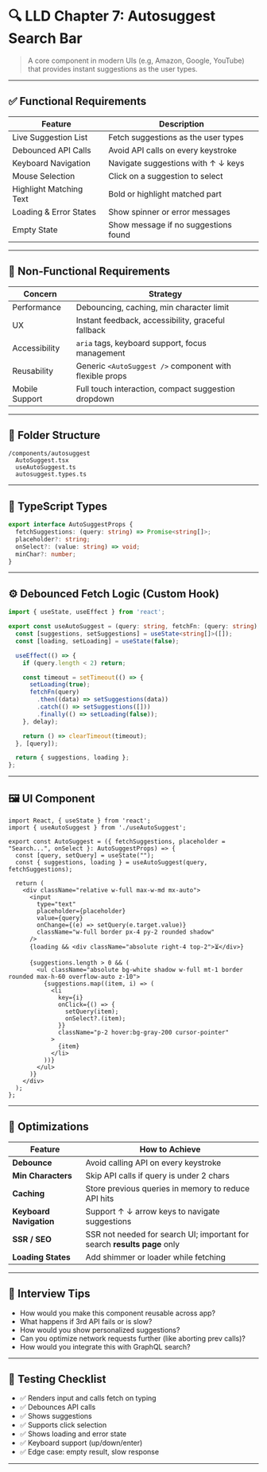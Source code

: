 # 🔍 LLD Chapter 7: **Autosuggest Search Bar**

> A core component in modern UIs (e.g, Amazon, Google, YouTube) that provides instant suggestions as the user types.

---

## ✅ Functional Requirements

| Feature                 | Description                          |
| ----------------------- | ------------------------------------ |
| Live Suggestion List    | Fetch suggestions as the user types  |
| Debounced API Calls     | Avoid API calls on every keystroke   |
| Keyboard Navigation     | Navigate suggestions with ↑ ↓ keys   |
| Mouse Selection         | Click on a suggestion to select      |
| Highlight Matching Text | Bold or highlight matched part       |
| Loading & Error States  | Show spinner or error messages       |
| Empty State             | Show message if no suggestions found |

---

## 🔐 Non-Functional Requirements

| Concern        | Strategy                                                |
| -------------- | ------------------------------------------------------- |
| Performance    | Debouncing, caching, min character limit                |
| UX             | Instant feedback, accessibility, graceful fallback      |
| Accessibility  | `aria` tags, keyboard support, focus management         |
| Reusability    | Generic `<AutoSuggest />` component with flexible props |
| Mobile Support | Full touch interaction, compact suggestion dropdown     |

---

## 🧱 Folder Structure

```
/components/autosuggest
  AutoSuggest.tsx
  useAutoSuggest.ts
  autosuggest.types.ts
```

---

## 🧾 TypeScript Types

```ts
export interface AutoSuggestProps {
  fetchSuggestions: (query: string) => Promise<string[]>;
  placeholder?: string;
  onSelect?: (value: string) => void;
  minChar?: number;
}
```

---

## ⚙️ Debounced Fetch Logic (Custom Hook)

```ts
import { useState, useEffect } from 'react';

export const useAutoSuggest = (query: string, fetchFn: (query: string) => Promise<string[]>, delay = 300) => {
  const [suggestions, setSuggestions] = useState<string[]>([]);
  const [loading, setLoading] = useState(false);

  useEffect(() => {
    if (query.length < 2) return;

    const timeout = setTimeout(() => {
      setLoading(true);
      fetchFn(query)
        .then((data) => setSuggestions(data))
        .catch(() => setSuggestions([]))
        .finally(() => setLoading(false));
    }, delay);

    return () => clearTimeout(timeout);
  }, [query]);

  return { suggestions, loading };
};
```

---

## 🖼 UI Component

```tsx
import React, { useState } from 'react';
import { useAutoSuggest } from './useAutoSuggest';

export const AutoSuggest = ({ fetchSuggestions, placeholder = "Search...", onSelect }: AutoSuggestProps) => {
  const [query, setQuery] = useState("");
  const { suggestions, loading } = useAutoSuggest(query, fetchSuggestions);

  return (
    <div className="relative w-full max-w-md mx-auto">
      <input
        type="text"
        placeholder={placeholder}
        value={query}
        onChange={(e) => setQuery(e.target.value)}
        className="w-full border px-4 py-2 rounded shadow"
      />
      {loading && <div className="absolute right-4 top-2">⏳</div>}

      {suggestions.length > 0 && (
        <ul className="absolute bg-white shadow w-full mt-1 border rounded max-h-60 overflow-auto z-10">
          {suggestions.map((item, i) => (
            <li
              key={i}
              onClick={() => {
                setQuery(item);
                onSelect?.(item);
              }}
              className="p-2 hover:bg-gray-200 cursor-pointer"
            >
              {item}
            </li>
          ))}
        </ul>
      )}
    </div>
  );
};
```

---

## 🚀 Optimizations

| Feature                 | How to Achieve                                                           |
| ----------------------- | ------------------------------------------------------------------------ |
| **Debounce**            | Avoid calling API on every keystroke                                     |
| **Min Characters**      | Skip API calls if query is under 2 chars                                 |
| **Caching**             | Store previous queries in memory to reduce API hits                      |
| **Keyboard Navigation** | Support ↑ ↓ arrow keys to navigate suggestions                           |
| **SSR / SEO**           | SSR not needed for search UI; important for search **results page** only |
| **Loading States**      | Add shimmer or loader while fetching                                     |

---

## 🧠 Interview Tips

* How would you make this component reusable across app?
* What happens if 3rd API fails or is slow?
* How would you show personalized suggestions?
* Can you optimize network requests further (like aborting prev calls)?
* How would you integrate this with GraphQL search?

---

## 🧪 Testing Checklist

* ✅ Renders input and calls fetch on typing
* ✅ Debounces API calls
* ✅ Shows suggestions
* ✅ Supports click selection
* ✅ Shows loading and error state
* ✅ Keyboard support (up/down/enter)
* ✅ Edge case: empty result, slow response

---